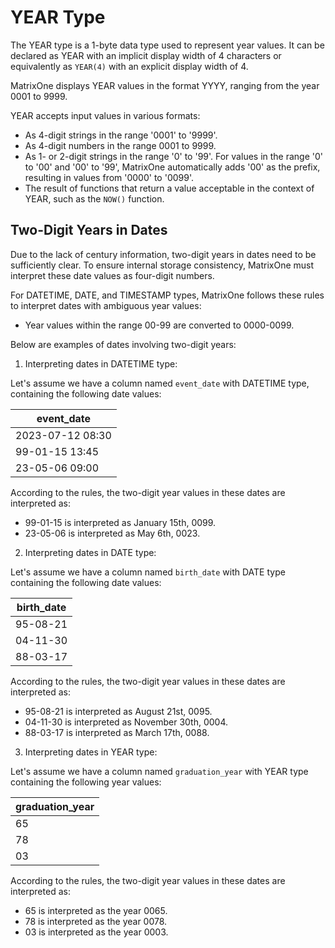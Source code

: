 # YEAR Type

The YEAR type is a 1-byte data type used to represent year values. It can be declared as YEAR with an implicit display width of 4 characters or equivalently as `YEAR(4)` with an explicit display width of 4.

MatrixOne displays YEAR values in the format YYYY, ranging from the year 0001 to 9999.

YEAR accepts input values in various formats:

- As 4-digit strings in the range '0001' to '9999'.
- As 4-digit numbers in the range 0001 to 9999.
- As 1- or 2-digit strings in the range '0' to '99'. For values in the range '0' to '00' and '00' to '99', MatrixOne automatically adds '00' as the prefix, resulting in values from '0000' to '0099'.
- The result of functions that return a value acceptable in the context of YEAR, such as the `NOW()` function.

## Two-Digit Years in Dates

Due to the lack of century information, two-digit years in dates need to be sufficiently clear. To ensure internal storage consistency, MatrixOne must interpret these date values as four-digit numbers.

For DATETIME, DATE, and TIMESTAMP types, MatrixOne follows these rules to interpret dates with ambiguous year values:

- Year values within the range 00-99 are converted to 0000-0099.

Below are examples of dates involving two-digit years:

1. Interpreting dates in DATETIME type:

Let's assume we have a column named `event_date` with DATETIME type, containing the following date values:

| event_date         |
|--------------------|
| 2023-07-12 08:30   |
| 99-01-15 13:45     |
| 23-05-06 09:00     |

According to the rules, the two-digit year values in these dates are interpreted as:

- 99-01-15 is interpreted as January 15th, 0099.
- 23-05-06 is interpreted as May 6th, 0023.

2. Interpreting dates in DATE type:

Let's assume we have a column named `birth_date` with DATE type containing the following date values:

| birth_date         |
|--------------------|
| 95-08-21           |
| 04-11-30           |
| 88-03-17           |

According to the rules, the two-digit year values in these dates are interpreted as:

- 95-08-21 is interpreted as August 21st, 0095.
- 04-11-30 is interpreted as November 30th, 0004.
- 88-03-17 is interpreted as March 17th, 0088.

3. Interpreting dates in YEAR type:

Let's assume we have a column named `graduation_year` with YEAR type containing the following year values:

| graduation_year    |
|--------------------|
| 65                 |
| 78                 |
| 03                 |

According to the rules, the two-digit year values in these dates are interpreted as:

- 65 is interpreted as the year 0065.
- 78 is interpreted as the year 0078.
- 03 is interpreted as the year 0003.
